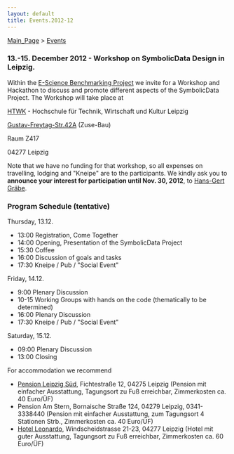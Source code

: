 ```yaml
---
layout: default
title: Events.2012-12
---
```


[Main\_Page](Main_Page "wikilink") \> [Events](Events "wikilink")

### 13.-15. December 2012 - Workshop on SymbolicData Design in Leipzig.

Within the [E-Science Benchmarking Project](Projects.EScience "wikilink") we invite for a Workshop and Hackathon to discuss and promote different aspects of the SymbolicData Project. The Workshop will take place at

  
[HTWK](http://www.htwk-leipzig.de) - Hochschule für Technik, Wirtschaft und Kultur Leipzig

[Gustav-Freytag-Str.42A](http://www.htwk-leipzig.de/index.php?id=239) (Zuse-Bau)

Raum Z417

04277 Leipzig

Note that we have no funding for that workshop, so all expenses on travelling, lodging and "Kneipe" are to the participants. We kindly ask you to **announce your interest for participation until Nov. 30, 2012**, to [Hans-Gert Gräbe](mailto:graebe@informatik.uni-leipzig.de).

### Program Schedule (tentative)

Thursday, 13.12.

-   13:00 Registration, Come Together
-   14:00 Opening, Presentation of the SymbolicData Project
-   15:30 Coffee
-   16:00 Discussion of goals and tasks
-   17:30 Kneipe / Pub / "Social Event"

Friday, 14.12.

-   9:00 Plenary Discussion
-   10-15 Working Groups with hands on the code (thematically to be determined)
-   16:00 Plenary Discussion
-   17:30 Kneipe / Pub / "Social Event"

Saturday, 15.12.

-   09:00 Plenary Discussion
-   13:00 Closing

For accommodation we recommend

-   [Pension Leipzig Süd](http://www.pension-leipzig-sued.de), Fichtestraße 12, 04275 Leipzig (Pension mit einfacher Ausstattung, Tagungsort zu Fuß erreichbar, Zimmerkosten ca. 40 Euro/ÜF)
-   Pension Am Stern, Bornaische Straße 124, 04279 Leipzig, 0341-3338440 (Pension mit einfacher Ausstattung, zum Tagungsort 4 Stationen Strb., Zimmerkosten ca. 40 Euro/ÜF)
-   [Hotel Leonardo](http://www.hotel-leonardo.de/main.htm), Windscheidstrasse 21-23, 04277 Leipzig (Hotel mit guter Ausstattung, Tagungsort zu Fuß erreichbar, Zimmerkosten ca. 60 Euro/ÜF)

